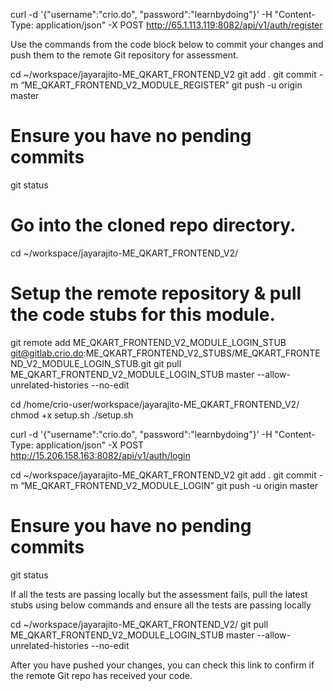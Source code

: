 curl -d '{"username":"crio.do", "password":"learnbydoing"}' -H "Content-Type: application/json" -X POST http://65.1.113.119:8082/api/v1/auth/register


Use the commands from the code block below to commit your changes and push them to the remote Git repository for assessment.

cd ~/workspace/jayarajito-ME_QKART_FRONTEND_V2
git add .
git commit -m “ME_QKART_FRONTEND_V2_MODULE_REGISTER”
git push -u origin master

# Ensure you have no pending commits
git status




# Go into the cloned repo directory.
cd ~/workspace/jayarajito-ME_QKART_FRONTEND_V2/

# Setup the remote repository & pull the code stubs for this module.
git remote add ME_QKART_FRONTEND_V2_MODULE_LOGIN_STUB git@gitlab.crio.do:ME_QKART_FRONTEND_V2_STUBS/ME_QKART_FRONTEND_V2_MODULE_LOGIN_STUB.git
git pull ME_QKART_FRONTEND_V2_MODULE_LOGIN_STUB master --allow-unrelated-histories --no-edit




cd /home/crio-user/workspace/jayarajito-ME_QKART_FRONTEND_V2/
chmod +x setup.sh
./setup.sh




curl -d '{"username":"crio.do", "password":"learnbydoing"}' -H "Content-Type: application/json" -X POST http://15.206.158.163:8082/api/v1/auth/login



cd ~/workspace/jayarajito-ME_QKART_FRONTEND_V2
git add .
git commit -m “ME_QKART_FRONTEND_V2_MODULE_LOGIN”
git push -u origin master

# Ensure you have no pending commits
git status




If all the tests are passing locally but the assessment fails, pull the latest stubs using below commands and ensure all the tests are passing locally



cd ~/workspace/jayarajito-ME_QKART_FRONTEND_V2/
git pull ME_QKART_FRONTEND_V2_MODULE_LOGIN_STUB master --allow-unrelated-histories --no-edit



After you have pushed your changes, you can check this link to confirm if the remote Git repo has received your code.




